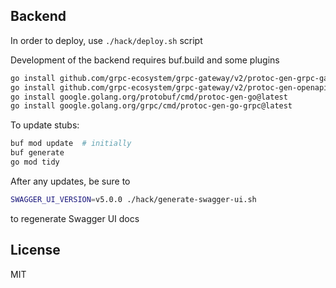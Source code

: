 ## Backend

In order to deploy, use `./hack/deploy.sh` script

Development of the backend requires buf.build and some plugins

```sh
go install github.com/grpc-ecosystem/grpc-gateway/v2/protoc-gen-grpc-gateway@latest
go install github.com/grpc-ecosystem/grpc-gateway/v2/protoc-gen-openapiv2@latest
go install google.golang.org/protobuf/cmd/protoc-gen-go@latest
go install google.golang.org/grpc/cmd/protoc-gen-go-grpc@latest
```

To update stubs:

```sh
buf mod update  # initially
buf generate
go mod tidy
```

After any updates, be sure to

```sh
SWAGGER_UI_VERSION=v5.0.0 ./hack/generate-swagger-ui.sh
```

to regenerate Swagger UI docs

## License

MIT
